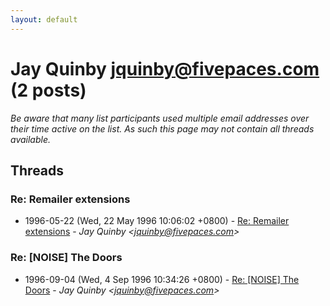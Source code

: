 ```yaml
---
layout: default
---
```


# Jay Quinby <jquinby@fivepaces.com> (2 posts)

_Be aware that many list participants used multiple email addresses over their time active on the list. As such this page may not contain all threads available._

## Threads

### Re: Remailer extensions
+ 1996-05-22 (Wed, 22 May 1996 10:06:02 +0800) - [Re: Remailer extensions](/archive/1996/05/9d38dd2dd4b88de2cae8487af4eceef17d5d5b4ab7ef1ce2fbc64be309bf6d31) - _Jay Quinby \<jquinby@fivepaces.com\>_

### Re: [NOISE] The Doors
+ 1996-09-04 (Wed, 4 Sep 1996 10:34:26 +0800) - [Re: [NOISE] The Doors](/archive/1996/09/031284e197df03ca7c31feb9f35db6cff854aa1a02a0526481d48879e81f3e6b) - _Jay Quinby \<jquinby@fivepaces.com\>_

